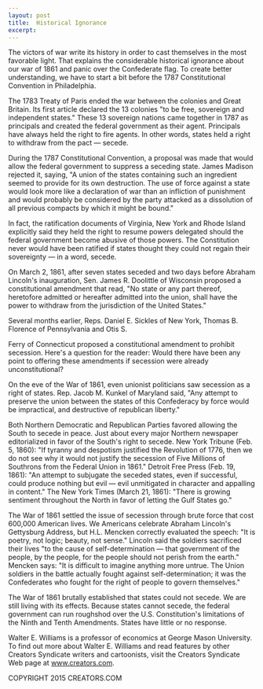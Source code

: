 ```yaml
---
layout: post
title:  Historical Ignorance
excerpt:
---
```


The victors of war write its history in order to cast themselves in the most favorable light. That explains the considerable historical ignorance about our war of 1861 and panic over the Confederate flag. To create better understanding, we have to start a bit before the 1787 Constitutional Convention in Philadelphia.

The 1783 Treaty of Paris ended the war between the colonies and Great Britain. Its first article declared the 13 colonies "to be free, sovereign and independent states." These 13 sovereign nations came together in 1787 as principals and created the federal government as their agent. Principals have always held the right to fire agents. In other words, states held a right to withdraw from the pact — secede.

During the 1787 Constitutional Convention, a proposal was made that would allow the federal government to suppress a seceding state. James Madison rejected it, saying, "A union of the states containing such an ingredient seemed to provide for its own destruction. The use of force against a state would look more like a declaration of war than an infliction of punishment and would probably be considered by the party attacked as a dissolution of all previous compacts by which it might be bound."

In fact, the ratification documents of Virginia, New York and Rhode Island explicitly said they held the right to resume powers delegated should the federal government become abusive of those powers. The Constitution never would have been ratified if states thought they could not regain their sovereignty — in a word, secede.

On March 2, 1861, after seven states seceded and two days before Abraham Lincoln's inauguration, Sen. James R. Doolittle of Wisconsin proposed a constitutional amendment that read, "No state or any part thereof, heretofore admitted or hereafter admitted into the union, shall have the power to withdraw from the jurisdiction of the United States." 

Several months earlier, Reps. Daniel E. Sickles of New York, Thomas B. Florence of Pennsylvania and Otis S.

 Ferry of Connecticut proposed a constitutional amendment to prohibit secession. Here's a question for the reader: Would there have been any point to offering these amendments if secession were already unconstitutional?

On the eve of the War of 1861, even unionist politicians saw secession as a right of states. Rep. Jacob M. Kunkel of Maryland said, "Any attempt to preserve the union between the states of this Confederacy by force would be impractical, and destructive of republican liberty." 

Both Northern Democratic and Republican Parties favored allowing the South to secede in peace. Just about every major Northern newspaper editorialized in favor of the South's right to secede. New York Tribune (Feb. 5, 1860): "If tyranny and despotism justified the Revolution of 1776, then we do not see why it would not justify the secession of Five Millions of Southrons from the Federal Union in 1861." Detroit Free Press (Feb. 19, 1861): "An attempt to subjugate the seceded states, even if successful, could produce nothing but evil — evil unmitigated in character and appalling in content." The New York Times (March 21, 1861): "There is growing sentiment throughout the North in favor of letting the Gulf States go."

The War of 1861 settled the issue of secession through brute force that cost 600,000 American lives. We Americans celebrate Abraham Lincoln's Gettysburg Address, but H.L. Mencken correctly evaluated the speech: "It is poetry, not logic; beauty, not sense." Lincoln said the soldiers sacrificed their lives "to the cause of self-determination — that government of the people, by the people, for the people should not perish from the earth." Mencken says: "It is difficult to imagine anything more untrue. The Union soldiers in the battle actually fought against self-determination; it was the Confederates who fought for the right of people to govern themselves."

The War of 1861 brutally established that states could not secede. We are still living with its effects. Because states cannot secede, the federal government can run roughshod over the U.S. Constitution's limitations of the Ninth and Tenth Amendments. States have little or no response.

Walter E. Williams is a professor of economics at George Mason University. To find out more about Walter E. Williams and read features by other Creators Syndicate writers and cartoonists, visit the Creators Syndicate Web page at www.creators.com.

COPYRIGHT 2015 CREATORS.COM
